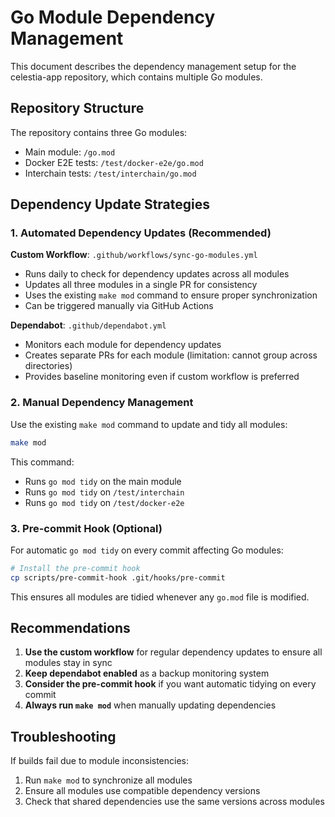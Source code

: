 # Go Module Dependency Management

This document describes the dependency management setup for the celestia-app repository, which contains multiple Go modules.

## Repository Structure

The repository contains three Go modules:
- Main module: `/go.mod`
- Docker E2E tests: `/test/docker-e2e/go.mod`
- Interchain tests: `/test/interchain/go.mod`

## Dependency Update Strategies

### 1. Automated Dependency Updates (Recommended)

**Custom Workflow**: `.github/workflows/sync-go-modules.yml`
- Runs daily to check for dependency updates across all modules
- Updates all three modules in a single PR for consistency
- Uses the existing `make mod` command to ensure proper synchronization
- Can be triggered manually via GitHub Actions

**Dependabot**: `.github/dependabot.yml`
- Monitors each module for dependency updates
- Creates separate PRs for each module (limitation: cannot group across directories)
- Provides baseline monitoring even if custom workflow is preferred

### 2. Manual Dependency Management

Use the existing `make mod` command to update and tidy all modules:

```bash
make mod
```

This command:
- Runs `go mod tidy` on the main module
- Runs `go mod tidy` on `/test/interchain`
- Runs `go mod tidy` on `/test/docker-e2e`

### 3. Pre-commit Hook (Optional)

For automatic `go mod tidy` on every commit affecting Go modules:

```bash
# Install the pre-commit hook
cp scripts/pre-commit-hook .git/hooks/pre-commit
```

This ensures all modules are tidied whenever any `go.mod` file is modified.

## Recommendations

1. **Use the custom workflow** for regular dependency updates to ensure all modules stay in sync
2. **Keep dependabot enabled** as a backup monitoring system
3. **Consider the pre-commit hook** if you want automatic tidying on every commit
4. **Always run `make mod`** when manually updating dependencies

## Troubleshooting

If builds fail due to module inconsistencies:
1. Run `make mod` to synchronize all modules
2. Ensure all modules use compatible dependency versions
3. Check that shared dependencies use the same versions across modules